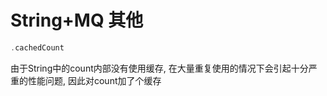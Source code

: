 # String+MQ 其他

```swift
.cachedCount
```

由于String中的count内部没有使用缓存, 在大量重复使用的情况下会引起十分严重的性能问题, 因此对count加了个缓存